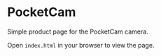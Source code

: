 # PocketCam

Simple product page for the PocketCam camera.

Open `index.html` in your browser to view the page.
